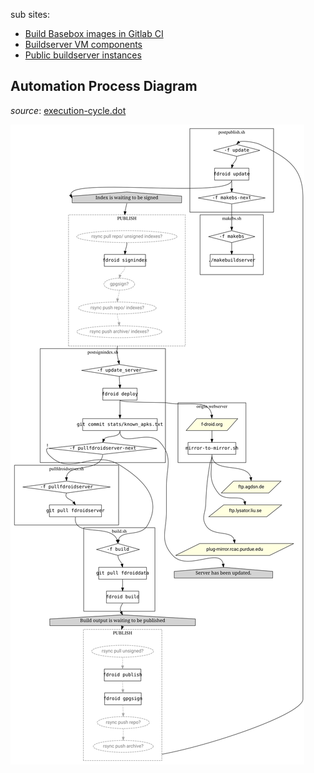 sub sites:
* [Build Basebox images in Gitlab CI](Buildserver/Build-Basebox-images-in-Gitlab-CI)
* [Buildserver VM components](Buildserver/Buildserver-VM-components)
* [Public buildserver instances](Buildserver/Public-buildserver-instances)

## Automation Process Diagram

_source_: [execution-cycle.dot](uploads/5bd3f2315716763ac15c53e8e4ae5409/execution-cycle.dot)

![execution-cycle.svg](uploads/33d9457b83e32e6f9cf02d8845a723cb/execution-cycle.svg)
